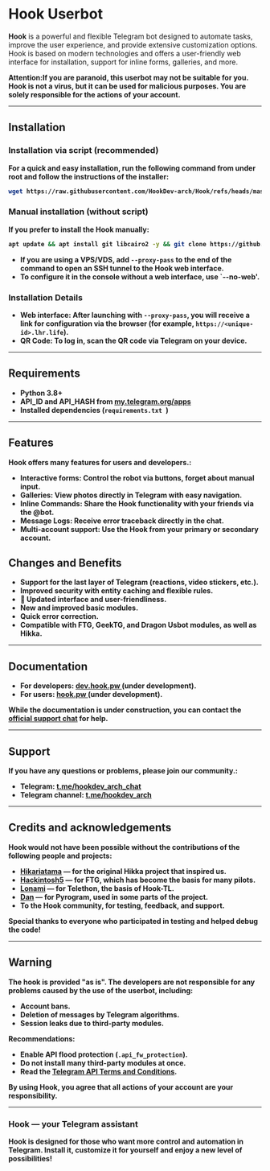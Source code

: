 # Hook Userbot

**Hook** is a powerful and flexible Telegram bot designed to automate tasks, improve the user experience, and provide extensive customization options. Hook is based on modern technologies and offers a user-friendly web interface for installation, support for inline forms, galleries, and more.

<b>Attention:If you are paranoid, this userbot may not be suitable for you. Hook is not a virus, but it can be used for malicious purposes. You are solely responsible for the actions of your account.

---

## Installation

### Installation via script (recommended)
For a quick and easy installation, run the following command from under **root** and follow the instructions of the installer:

```bash
wget https://raw.githubusercontent.com/HookDev-arch/Hook/refs/heads/master/install.sh && chmod 777 install.sh && ./install.sh
```

### Manual installation (without script)
If you prefer to install the Hook manually:

```bash
apt update && apt install git libcairo2 -y && git clone https://github.com/HookDev-arch/Hook && cd Hook && pip install -r requirements.txt && python3 -m hook --root
```

- If you are using a VPS/VDS, add `--proxy-pass` to the end of the command to open an SSH tunnel to the Hook web interface.
- To configure it in the console without a web interface, use `--no-web'.

### Installation Details
- **Web interface**: After launching with `--proxy-pass`, you will receive a link for configuration via the browser (for example, `https://<unique-id>.lhr.life`).
- **QR Code**: To log in, scan the QR code via Telegram on your device.

---

## Requirements
- Python 3.8+
- API_ID and API_HASH from [my.telegram.org/apps ](https://my.telegram.org/apps )
- Installed dependencies (`requirements.txt `)

---

## Features
Hook offers many features for users and developers.:

- **Interactive forms**: Control the robot via buttons, forget about manual input.
- **Galleries**: View photos directly in Telegram with easy navigation.
- **Inline Commands**: Share the Hook functionality with your friends via the @bot.
- **Message Logs**: Receive error traceback directly in the chat.
- **Multi-account support**: Use the Hook from your primary or secondary account.

## Changes and Benefits
- Support for the last layer of Telegram (reactions, video stickers, etc.).
- Improved security with entity caching and flexible rules.
- 🎨 Updated interface and user-friendliness.
- New and improved basic modules.
- Quick error correction.
- Compatible with FTG, GeekTG, and Dragon Usbot modules, as well as Hikka.

---

## Documentation
- For developers: [dev.hook.pw ](https://dev.hook.pw ) (under development).
- For users: [hook.pw ](https://hook.pw ) (under development).

While the documentation is under construction, you can contact the [official support chat](#support) for help.

---

## Support
If you have any questions or problems, please join our community.:
- Telegram: [t.me/hookdev_arch_chat](https://t.me/hookdev_arch_chat)
- Telegram channel: [t.me/hookdev_arch](https://t.me/hookdev_arch)

---

## Credits and acknowledgements
Hook would not have been possible without the contributions of the following people and projects:
- [Hikariatama](https://github.com/hikariatama ) — for the original Hikka project that inspired us.
- [Hackintosh5](https://gitlab.com/hackintosh5 ) — for FTG, which has become the basis for many pilots.
- [Lonami](https://t.me/lonami ) — for Telethon, the basis of Hook-TL.
- [Dan](https://github.com/delivrance ) — for Pyrogram, used in some parts of the project.
- To the Hook community, for testing, feedback, and support.

Special thanks to everyone who participated in testing and helped debug the code!

---

## Warning
The hook is provided "as is". The developers are not responsible for any problems caused by the use of the userbot, including:
- Account bans.
- Deletion of messages by Telegram algorithms.
- Session leaks due to third-party modules.

**Recommendations:**
- Enable API flood protection (`.api_fw_protection`).
- Do not install many third-party modules at once.
- Read the [Telegram API Terms and Conditions](https://core.telegram.org/api/terms ).

By using Hook, you agree that all actions of your account are your responsibility.

---

### Hook — your Telegram assistant
Hook is designed for those who want more control and automation in Telegram. Install it, customize it for yourself and enjoy a new level of possibilities!
